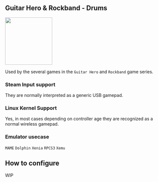 ## Guitar Hero & Rockband - Drums
<img src="../../../wiki_images/controllers/rockband-drums.png" width="153">

Used by the several games in the `Guitar Hero` and `Rockband` game series.

### Steam Input support
They are normally interpreted as a generic USB gamepad.

### Linux Kernel Support
Yes, in most cases depending on controller age they are recognized as a normal wireless gamepad.

### Emulator usecase
`MAME` `Dolphin` `Xenia` `RPCS3` `Xemu`

## How to configure

WIP

